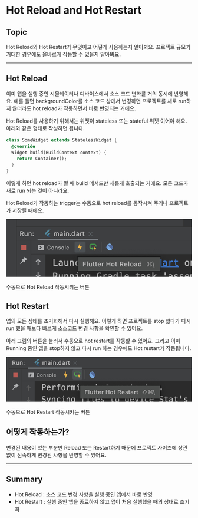 # Hot Reload and Hot Restart

## Topic

Hot Reload와 Hot Restart가 무엇이고 어떻게 사용하는지 알아봐요. 
프로젝트 규모가 거대한 경우에도 올바르게 작동할 수 있을지 알아봐요.

---

## **Hot Reload**

이미 앱을 실행 중인 시뮬레이터나 디바이스에서 소스 코드 변화를 거의 동시에  반영해요. 예를 들면 backgroundColor를 소스 코드 상에서 변경하면 프로젝트를 새로 run하지 않더라도 hot reload가 작동하면서 바로 반영되는 거에요.

Hot Reload를 사용하기 위해서는 위젯이 stateless 또는 stateful 위젯 이어야 해요. 아래와 같은 형태로 작성하면 됩니다.

```dart
class SomeWidget extends StatelessWidget {
  @override
  Widget build(BuildContext context) {
    return Container();
  }
}
```

이렇게 하면 hot reload가 될 때 build 메서드만 새롭게 호출되는 거에요. 모든 코드가 새로 run 되는 것이 아니라요.

Hot Reload가 작동하는 trigger는 수동으로 hot reload를 동작시켜 주거나 프로젝트가 저장될 때에요.

![Hot%20Reload%20and%20Hot%20Restart%201882e61348474fea8fc06c1f3ba81f95/Untitled.png](Hot%20Reload%20and%20Hot%20Restart%201882e61348474fea8fc06c1f3ba81f95/Untitled.png)

수동으로 Hot Reload 작동시키는 버튼

## **Hot Restart**

앱의 모든 상태를 초기화해서 다시 실행해요. 이렇게 하면 프로젝트를 stop 했다가 다시 run 했을 때보다 빠르게 소스코드 변경 사항을 확인할 수 있어요. 

아래 그림의 버튼을 눌러서 수동으로 hot restart를 작동할 수 있어요. 그리고 이미 Running 중인 앱을 stop하지 않고 다시 run 하는 경우에도 Hot restart가 작동됩니다.

![Hot%20Reload%20and%20Hot%20Restart%201882e61348474fea8fc06c1f3ba81f95/Untitled%201.png](Hot%20Reload%20and%20Hot%20Restart%201882e61348474fea8fc06c1f3ba81f95/Untitled%201.png)

수동으로 Hot Restart 작동시키는 버튼

## 어떻게 작동하는가?

변경된 내용이 있는 부분만 Reload 또는 Restart하기 때문에 프로젝트 사이즈에 상관없이 신속하게 변경된 사항을 반영할 수 있어요.

---

## Summary

- Hot Reload : 소스 코드 변경 사항을 실행 중인 앱에서 바로 반영
- Hot Restart : 실행 중인 앱을 종료하지 않고 앱이 처음 실행했을 때의 상태로 초기화